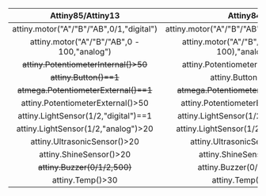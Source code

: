 
| Attiny85/Attiny13 | Attiny84 | Atmega8/Atmega328|
|:-----:|:-----:|:-----:|
|attiny.motor("A"/"B"/"AB",0/1,"digital") |attiny.motor("A"/"B"/"AB",0/1/-1,"digital")|attiny.motor("A"/"B"/"AB",0/1/-1,"digital")| 
|attiny.motor("A"/"B"/"AB",0 - 100,"analog")|attiny.motor("A"/"B"/"AB",-100 - 100),"analog")|~~attiny.motor("A"/"B"/"AB",-100 - 100),"analog")~~|
|~~attiny.PotentiometerInternal()>50~~|attiny.PotentiometerInternal()>50|attiny.PotentiometerInternal()>50|
|~~attiny.Button()==1~~|attiny.Button()==1|attiny.Button()==1|attiny.Button()==1|
|~~atmega.PotentiometerExternal()==1~~|~~atmega.PotentiometerExternal()==1~~|atmega.PotentiometerExternal()==1|
|attiny.PotentiometerExternal()>50|attiny.PotentiometerExternal()>50|~~attiny.PotentiometerExternal()>50~~|
|attiny.LightSensor(1/2,"digital")==1|attiny.LightSensor(1/2,"digital")==1|attiny.LightSensor(1/2,"digital")==1|
|attiny.LightSensor(1/2,"analog")>20|attiny.LightSensor(1/2,"analog")>20|attiny.LightSensor(1/2,"analog")>20|
|attiny.UltrasonicSensor()>20|attiny.UltrasonicSensor()>20|attiny.UltrasonicSensor()>20|
|attiny.ShineSensor()>20|attiny.ShineSensor()>20|attiny.ShineSensor()>20|attiny.ShineSensor()=1|
|~~attiny.Buzzer(0/1/2,500)~~|attiny.Buzzer(0/1/2,500)|attiny.Buzzer(0/1/2,500)|
|attiny.Temp()>30|attiny.Temp()>30|attiny.Temp()>30|
